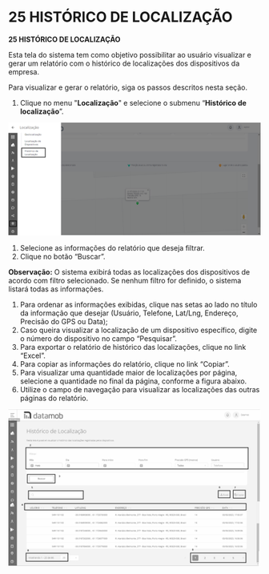 # 25 HISTÓRICO DE LOCALIZAÇÃO

**25 HISTÓRICO DE LOCALIZAÇÃO**

Esta tela do sistema tem como objetivo possibilitar ao usuário visualizar e gerar um relatório com o histórico de localizações dos dispositivos da empresa.

Para visualizar e gerar o relatório, siga os passos descritos nesta seção.

1. Clique no menu "**Localização**" e selecione o submenu “**Histórico de localização**”.

![](<.gitbook/assets/0 (5).png>)

1. Selecione as informações do relatório que deseja filtrar.
2. Clique no botão “Buscar”.

**Observação:** O sistema exibirá todas as localizações dos dispositivos de acordo com filtro selecionado. Se nenhum filtro for definido, o sistema listará todas as informações.

1. Para ordenar as informações exibidas, clique nas setas ao lado no título da informação que desejar (Usuário, Telefone, Lat/Lng, Endereço, Precisão do GPS ou Data);
2. Caso queira visualizar a localização de um dispositivo específico, digite o número do dispositivo no campo “Pesquisar”.
3. Para exportar o relatório de histórico das localizações, clique no link “Excel”.
4. Para copiar as informações do relatório, clique no link “Copiar”.
5. Para visualizar uma quantidade maior de localizações por página, selecione a quantidade no final da página, conforme a figura abaixo.
6. Utilize o campo de navegação para visualizar as localizações das outras páginas do relatório.

![](<.gitbook/assets/1 (5).png>)
